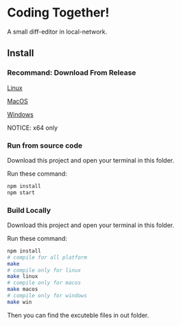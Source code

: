 # Coding Together!

A small diff-editor in local-network.

## Install

### Recommand: Download From Release

[Linux]()

[MacOS]()

[Windows]()

NOTICE: x64 only

### Run from source code

Download this project and open your terminal in this folder.

Run these command:

```bash
npm install
npm start
```

### Build Locally

Download this project and open your terminal in this folder.

Run these command:

```bash
npm install
# compile for all platform
make
# compile only for linux
make linux
# compile only for macos
make macos
# compile only for windows
make win
```

Then you can find the excuteble files in out folder.
